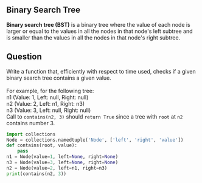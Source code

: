 ## Binary Search Tree
**Binary search tree (BST)** is a binary tree where the value of each node is larger
or equal to the values in all the nodes in that node's left subtree and is
smaller than the values in all the nodes in that node's right subtree.
## Question
Write a function that, efficiently with respect to time used, checks if a given
binary search tree contains a given value. <br /> <br />
For example, for the following tree: <br />
    n1 (Value: 1, Left: null, Right: null) <br />
    n2 (Value: 2, Left: n1, Right: n3) <br />
    n3 (Value: 3, Left: null, Right: null) <br />
Call to `contains(n2, 3)` should `return True` since a tree with `root` at `n2` contains number 3.
```python
import collections
Node = collections.namedtuple('Node', ['left', 'right', 'value'])
def contains(root, value):
    pass
n1 = Node(value=1, left=None, right=None)
n3 = Node(value=3, left=None, right=None)
n2 = Node(value=2, left=n1, right=n3)
print(contains(n2, 3))
```